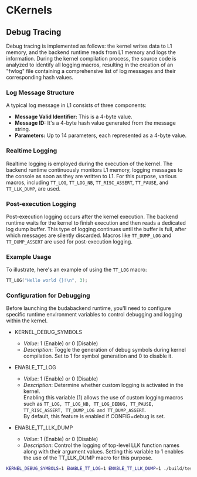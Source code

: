# CKernels

## Debug Tracing

Debug tracing is implemented as follows: the kernel writes data to L1 memory, and the backend runtime reads from L1 memory and logs the information. During the kernel compilation process, the source code is analyzed to identify all logging macros, resulting in the creation of an "fwlog" file containing a comprehensive list of log messages and their corresponding hash values.

### Log Message Structure

A typical log message in L1 consists of three components:

- **Message Valid Identifier:** This is a 4-byte value.
- **Message ID:** It's a 4-byte hash value generated from the message string.
- **Parameters:** Up to 14 parameters, each represented as a 4-byte value.

### Realtime Logging

Realtime logging is employed during the execution of the kernel. The backend runtime continuously monitors L1 memory, logging messages to the console as soon as they are written to L1. For this purpose, various macros, including `TT_LOG`, `TT_LOG_NB`, `TT_RISC_ASSERT`, `TT_PAUSE`, and `TT_LLK_DUMP`, are used.

### Post-execution Logging

Post-execution logging occurs after the kernel execution. The backend runtime waits for the kernel to finish execution and then reads a dedicated log dump buffer. This type of logging continues until the buffer is full, after which messages are silently discarded. Macros like `TT_DUMP_LOG` and `TT_DUMP_ASSERT` are used for post-execution logging.

### Example Usage

To illustrate, here's an example of using the `TT_LOG` macro:

```cpp
TT_LOG("Hello world {}!\n", 3);
```

### Configuration for Debugging

Before launching the budabackend runtime, you'll need to configure specific runtime environment variables to control debugging and logging within the kernel.

- KERNEL_DEBUG_SYMBOLS
    * *Value*: 1 (Enable) or 0 (Disable)
    * *Description*: Toggle the generation of debug symbols during kernel compilation. Set to 1 for symbol generation and 0 to disable it.

- ENABLE_TT_LOG
    * *Value*: 1 (Enable) or 0 (Disable)
    * *Description*:    Determine whether custom logging is activated in the kernel. <br>
        Enabling this variable (1) allows the use of custom logging macros such as ```TT_LOG, TT_LOG_NB, TT_LOG_DEBUG, TT_PAUSE, TT_RISC_ASSERT, TT_DUMP_LOG and TT_DUMP_ASSERT```.<br>
        By default, this feature is enabled if CONFIG=debug is set.

- ENABLE_TT_LLK_DUMP
    * *Value*: 1 (Enable) or 0 (Disable)
    * *Description*: Control the logging of top-level LLK function names along with their argument values. Setting this variable to 1 enables the use of the TT_LLK_DUMP macro for this purpose.

```bash
KERNEL_DEBUG_SYMBOLS=1 ENABLE_TT_LOG=1 ENABLE_TT_LLK_DUMP=1 ./build/tests/verif/op_tests/test_op --netlist ./verif/op_tests/netlists/netlist_unary_op.yaml --silicon
```
